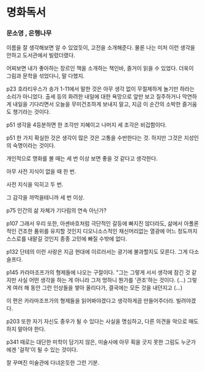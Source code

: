 # 명화독서

### 문소영 , 은행나무

이름을 잘 생각해보면 알 수 있었듯이, 고전을 소개해준다. 물론 나는 미처 이런 생각을 안하고 도서관에서 빌렸더랬다.

어찌보면 내가 좋아하는 장르인 책을 소개하는 책인바, 즐거이 읽을 수 있었다. 더욱이 그림과 문학을 섞었다니, 말 다했지.

p23 호라티우스가 송가 1-11에서 말한 것은 아무 생각 없이 무절제하게 놀기만 하라는 소리가 아니었다. 출세 등의 화려한 내일에 대한 욕망으로 앞만 보고 질주하거나 막연하게 내일을 기다리면서 오늘을 무미건조하게 보내지 말고, 지금 이 순간의 소박한 즐거움도 챙기라는 것이다.

p51 생각을 4등분하면 한 조각만 지혜이고 나머지 세 조각은 비겁함이다.

p51 한 가지 확실한 것은 생각이 많은 것은 고통을 수반한다는 것. 하지만 그것은 지성인의 숙명이라는 것이다.

개인적으로 명화를 볼 때는 세 번 이상 보면 좋을 것 같다고 생각한다.

아무 사전 지식이 없을 때 한 번.

사전 지식을 익히고 두 번.

그 감각을 까먹을테니까 세 번 이상.

p75 인간의 삶 자체가 기다림의 연속 아닌가?

p107 그래서 우리 또한, 아셴바흐처럼 극단적인 갈등에 빠지진 않더라도, 삶에서 아폴론적인 건조한 품위를 유지할 것인지 디오니소스적인 채신머리없는 열광에 어느 정도까지 스스로를 내맡길 것인지 종종 고민에 빠질 수밖에 없다.

p132 단테의 이런 사랑은 지금 현대에 이르러서는 광기에 불과할지도 모른다. 그게 다소 슬프다.

p145 카라마조프가의 형제들에 나오는 구절이다. "그는 그렇게 서서 생각에 잠긴 것 같지만 사실 어떤 생각을 하는 게 아니라 그저 멍하니 뭔가를 '관조'하는 것이다. (...) 그렇게 여러 해 동안 그런 인상들을 쌓아 올리다가, 결국에는 모든 것을 내던지고 (...)

이 편은 카라마조프가의 형제들을 읽어봐야겠다고 생각하게끔 만들어주더라. 빌려야겠다.

p203 또한 자기 자신도 중우가 될 수 있다는 사실을 명심하고, 다른 의견을 악으로 매도하지 말아야 한다.

p341 때로는 대단한 미학이 담기지 않은, 미술사에 아무 획을 긋지 못한 그림도 누군가에겐 '걸작'이 될 수 있는 것이다. 

잘 꾸며진 미술관에 다녀온듯한 그런 기분.



